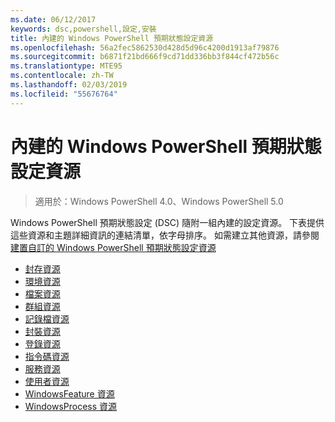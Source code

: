 ```yaml
---
ms.date: 06/12/2017
keywords: dsc,powershell,設定,安裝
title: 內建的 Windows PowerShell 預期狀態設定資源
ms.openlocfilehash: 56a2fec5862530d428d5d96c4200d1913af79876
ms.sourcegitcommit: b6871f21bd666f9cd71dd336bb3f844cf472b56c
ms.translationtype: MTE95
ms.contentlocale: zh-TW
ms.lasthandoff: 02/03/2019
ms.locfileid: "55676764"
---
```

# <a name="built-in-windows-powershell-desired-state-configuration-resources"></a>內建的 Windows PowerShell 預期狀態設定資源

> 適用於：Windows PowerShell 4.0、Windows PowerShell 5.0

Windows PowerShell 預期狀態設定 (DSC) 隨附一組內建的設定資源。 下表提供這些資源和主題詳細資訊的連結清單，依字母排序。 如需建立其他資源，請參閱[建置自訂的 Windows PowerShell 預期狀態設定資源](../../../resources/authoringResource.md)

* [封存資源](archiveResource.md)
* [環境資源](environmentResource.md)
* [檔案資源](fileResource.md)
* [群組資源](groupResource.md)
* [記錄檔資源](logResource.md)
* [封裝資源](packageResource.md)
* [登錄資源](registryResource.md)
* [指令碼資源](scriptResource.md)
* [服務資源](serviceResource.md)
* [使用者資源](userResource.md)
* [WindowsFeature 資源](windowsfeatureResource.md)
* [WindowsProcess 資源](windowsProcessResource.md)